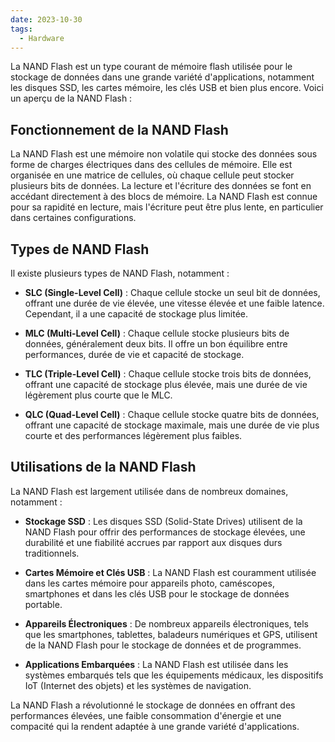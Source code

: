 ```yaml
---
date: 2023-10-30
tags:
  - Hardware
---
```


La NAND Flash est un type courant de mémoire flash utilisée pour le stockage de données dans une grande variété d'applications, notamment les disques SSD, les cartes mémoire, les clés USB et bien plus encore. Voici un aperçu de la NAND Flash :

## Fonctionnement de la NAND Flash

La NAND Flash est une mémoire non volatile qui stocke des données sous forme de charges électriques dans des cellules de mémoire. Elle est organisée en une matrice de cellules, où chaque cellule peut stocker plusieurs bits de données. La lecture et l'écriture des données se font en accédant directement à des blocs de mémoire. La NAND Flash est connue pour sa rapidité en lecture, mais l'écriture peut être plus lente, en particulier dans certaines configurations.

## Types de NAND Flash

Il existe plusieurs types de NAND Flash, notamment :

- **SLC (Single-Level Cell)** : Chaque cellule stocke un seul bit de données, offrant une durée de vie élevée, une vitesse élevée et une faible latence. Cependant, il a une capacité de stockage plus limitée.

- **MLC (Multi-Level Cell)** : Chaque cellule stocke plusieurs bits de données, généralement deux bits. Il offre un bon équilibre entre performances, durée de vie et capacité de stockage.

- **TLC (Triple-Level Cell)** : Chaque cellule stocke trois bits de données, offrant une capacité de stockage plus élevée, mais une durée de vie légèrement plus courte que le MLC.

- **QLC (Quad-Level Cell)** : Chaque cellule stocke quatre bits de données, offrant une capacité de stockage maximale, mais une durée de vie plus courte et des performances légèrement plus faibles.

## Utilisations de la NAND Flash

La NAND Flash est largement utilisée dans de nombreux domaines, notamment :

- **Stockage SSD** : Les disques SSD (Solid-State Drives) utilisent de la NAND Flash pour offrir des performances de stockage élevées, une durabilité et une fiabilité accrues par rapport aux disques durs traditionnels.

- **Cartes Mémoire et Clés USB** : La NAND Flash est couramment utilisée dans les cartes mémoire pour appareils photo, caméscopes, smartphones et dans les clés USB pour le stockage de données portable.

- **Appareils Électroniques** : De nombreux appareils électroniques, tels que les smartphones, tablettes, baladeurs numériques et GPS, utilisent de la NAND Flash pour le stockage de données et de programmes.

- **Applications Embarquées** : La NAND Flash est utilisée dans les systèmes embarqués tels que les équipements médicaux, les dispositifs IoT (Internet des objets) et les systèmes de navigation.

La NAND Flash a révolutionné le stockage de données en offrant des performances élevées, une faible consommation d'énergie et une compacité qui la rendent adaptée à une grande variété d'applications.

